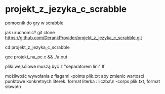 # projekt_z_jezyka_c_scrabble
pomocnik do gry w scrabble

jak uruchomić?
git clone https://github.com/DerankProvider/projekt_z_jezyka_c_scrabble.git 

cd projekt_z_jezyka_c_scrabble

gcc projekt_na_pc.c && ./a.out

pliki wejśćiowe muszą być z "separatorem lini" lf

możliwość wywołania z flagami -points plik.txt aby zmienic wartosci punktowe konkretnych literek. format literka : liczba\n
-corps plik.txt, format słowo\n
